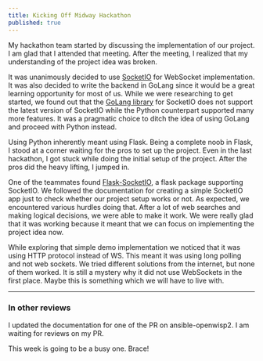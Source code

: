 ```yaml
---
title: Kicking Off Midway Hackathon
published: true
---
```


My hackathon team started by discussing the implementation of our project.
I am glad that I attended that meeting. After the meeting, I realized that my
understanding of the project idea was broken.

It was unanimously decided to use [SocketIO]()
for WebSocket implementation. It was also decided to write the backend in
GoLang since it would be a great learning opportunity for most of us.
While we were researching to get started, we found out that the
[GoLang library]()
for SocketIO does not support the latest version of SocketIO while the Python
counterpart supported many more features. It was a pragmatic choice to ditch
the idea of using GoLang and proceed with Python instead.

Using Python inherently meant using Flask. Being a complete noob in Flask,
I stood at a corner waiting for the pros to set up the project. Even in the
last hackathon, I got stuck while doing the initial setup of the project.
After the pros did the heavy lifting, I jumped in.

One of the teammates found [Flask-SocketIO](),
a flask package supporting SocketIO. We followed the documentation for creating
a simple SocketIO app just to check whether our project setup works or not.
As expected, we encountered various hurdles doing that. After a lot of web
searches and making logical decisions, we were able to make it work. We were
really glad that it was working because it meant that we can focus on
implementing the project idea now.

While exploring that simple demo implementation we noticed that it was using
HTTP protocol instead of WS. This meant it was using long polling and not web
sockets. We tried different solutions from the internet, but none of them
worked. It is still a mystery why it did not use WebSockets in the first place.
Maybe this is something which we will have to live with.

--------------------

### In other reviews

I updated the documentation for one of the PR on ansible-openwisp2.
I am waiting for reviews on my PR.

This week is going to be a busy one. Brace!

